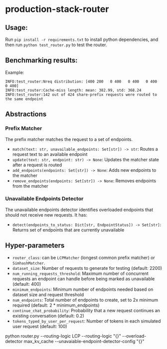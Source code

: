 # production-stack-router


## Usage:

Run
```pip install -r requirements.txt```
to install python dependencies, and then run
```python test_router.py```
to test the router.



## Benchmarking results:

Example:
```
INFO:test_router:Nreq distribution: [400 200   0 400   0 400   0 400   0 400]
INFO:test_router:Cache-miss length: mean: 382.99, std: 368.24
INFO:test_router:142 out of 424 share-prefix requests were routed to the same endpoint
```

## Abstractions

### Prefix Matcher

The prefix matcher matches the request to a set of endpoints.

- `match(text: str, unavailable_endpoints: Set[str]) -> str`: Routes a request text to an available endpoint
- `update(text: str, endpoint: str) -> None`: Updates the matcher state after a request is routed
- `add_endpoints(endpoints: Set[str]) -> None`: Adds new endpoints to the matcher
- `remove_endpoints(endpoints: Set[str]) -> None`: Removes endpoints from the matcher

### Unavailable Endpoints Detector 

The unavailable endpoints detector identifies overloaded endpoints that should not receive new requests. It has:

- `detect(endpoints_to_status: Dict[str, EndpointStatus]) -> Set[str]`: Returns set of endpoints that are currently unavailable



## Hyper-parameters


- `router_class`: can be `LCPMatcher` (longest common prefix matcher) or `SimhashMatcher`.
- `dataset_size`: Number of requests to generate for testing (default: 2200)
- `num_running_requests_threshold`: Maximum number of concurrent requests an endpoint can handle before being marked as unavailable (default: 400)  
- `minimum_endpoints`: Minimum number of endpoints needed based on dataset size and request threshold
- `num_endpoints`: Total number of endpoints to create, set to 2x minimum required (default: 2 * minimum_endpoints)
- `continue_chat_probability`: Probability that a new request continues an existing conversation (default: 0.2)
- `tokens_typed_by_user_per_request`: Number of tokens in each simulated user request (default: 100)


python router.py --routing-logic LCP --routing-logic "{}" --overload-detector max_kv_cache --unavaiable-endpoint-detector-config "{}"